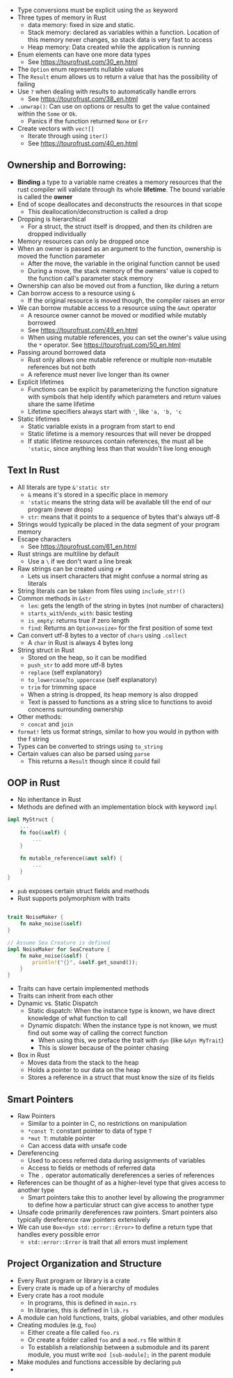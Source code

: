 - Type conversions must be explicit using the `as` keyword
- Three types of memory in Rust
	- data memory: fixed in size and static.
	- Stack memory: declared as variables within a function. Location of this memory never changes, so stack data is very fast to access
	- Heap memory:  Data created while the application is running
- Enum elements can have one more data types
	- See https://tourofrust.com/30_en.html
- The `Option` enum represents nullable values
- The `Result` enum allows us to return a value that has the possibility of failing 
- Use `?` when dealing with results to automatically handle errors
	- See https://tourofrust.com/38_en.html
- `.unwrap()`: Can use on options or results to get the value contained within the `Some` or `Ok`.
	- Panics if the function returned `None` or `Err`
- Create vectors with `vec![]`
	- Iterate through using `iter()`
	- See https://tourofrust.com/40_en.html


## Ownership and Borrowing:
- **Binding** a type to a variable name creates a memory resources that the rust compiler will validate through its whole **lifetime**. The bound variable is called the **owner**
- End of scope deallocates and deconstructs the resources in that scope
	- This deallocation/deconstruction is called a drop
- Dropping is hierarchical
	- For a struct, the struct itself is dropped, and then its children are dropped individually
- Memory resources can only be dropped once
- When an owner is passed as an argument to the function, ownership is moved the function parameter
	- After the move, the variable in the original function cannot be used
	- During a move, the stack memory of the owners' value is coped to the function call's parameter stack memory
- Ownership can also be moved out from a function, like during a return
- Can borrow access to a resource using `&`
	- If the original resource is moved though, the compiler raises an error
- We can borrow mutable access to a resource using the `&mut` operator
	- A resource owner cannot be moved or modified while mutably borrowed
	- See https://tourofrust.com/49_en.html
	- When using mutable references, you can set the owner's value using the `*` operator. See https://tourofrust.com/50_en.html
- Passing around borrowed data
	- Rust only allows one mutable reference or multiple non-mutable references but not both
	- A reference must never live longer than its owner
- Explicit lifetimes
	- Functions can be explicit by parameterizing the function signature with symbols that help identify which parameters and return values share the same lifetime
	- Lifetime specifiers always start with `'`, like `'a, 'b, 'c`
- Static lifetimes
	- Static variable exists in a program from start to end
	- Static lifetime is a memory resources that will never be dropped
	- If static lifetime resources contain references, the must all be `'static`, since anything less than that wouldn't live long enough


## Text In Rust
- All literals are type `&'static str`
	- `&` means it's stored in a specific place in memory
	- `'static` means the string data will be available till the end of our program (never drops)
	- `str`: means that it points to a sequence of bytes that's always utf-8
- Strings would typically be placed in the data segment of your program memory
- Escape characters
	- See https://tourofrust.com/61_en.html
- Rust strings are multiline by default 
	- Use a `\` if we don't want a line break
- Raw strings can be created using `r#`
	- Lets us insert characters that might confuse a normal string as literals
- String literals can be taken from files using `include_str!()`
- Common methods in `&str`
	- `len`: gets the length of the string in bytes (not number of characters)
	- `starts_with`/`ends_with`: basic testing
	- `is_empty`: returns true if zero length
	- `find`: Returns an `Option<usize>` for the first position of some text
- Can convert utf-8 bytes to a vector of `chars` using `.collect`
	- A `char` in Rust is always 4 bytes long
- String struct in Rust
	- Stored on the heap, so it can be modified
	- `push_str` to add more utf-8 bytes
	- `replace` (self explanatory)
	- `to_lowercase`/`to_uppercase` (self explanatory)
	- `trim` for trimming space
	- When a string is dropped, its heap memory is also dropped
	- Text is passed to functions as a string slice to functions to avoid concerns surrounding ownership
- Other methods:
	- `concat` and `join`
- `format!` lets us format strings, similar to how you would in python with the f string
- Types can be converted to strings using `to_string`
- Certain values can also be parsed using `parse`
	- This returns a `Result` though since it could fail

## OOP in Rust
- No inheritance in Rust
- Methods are defined with an implementation block with keyword `impl`
```rust
impl MyStruct { 
    ...
    fn foo(&self) {
        ...
    }

	fn mutable_reference(&mut self) {
		...
	}
}
```
- `pub` exposes certain struct fields and methods
- Rust supports polymorphism with traits
```rust

trait NoiseMaker {
	fn make_noise(&self)
}

// Assume Sea Creature is defined 
impl NoiseMaker for SeaCreature {
	fn make_noise(&self) {
		println!("{}", &self.get_sound());
	}
}
```
- Traits can have certain implemented methods
- Traits can inherit from each other
- Dynamic vs. Static Dispatch
	- Static dispatch: When the instance type is known, we have direct knowledge of what function to call
	- Dynamic dispatch: When the instance type is not known, we must find out some way of calling the correct function
		- When using this, we preface the trait with `dyn` (like `&dyn MyTrait`)
		- This is slower because of the pointer chasing
- Box in Rust
	- Moves data from the stack to the heap
	- Holds a pointer to our data on the heap
	- Stores a reference in a struct that must know the size of its fields

## Smart Pointers
- Raw Pointers
	- Similar to a pointer in C, no restrictions on manipulation
	- `*const T`: constant pointer to data of type `T`
	- `*mut T`: mutable pointer 
	- Can access data with unsafe code
- Dereferencing
	- Used to access referred data during assignments of variables
	- Access to fields or methods of referred data
	- The `.` operator automatically dereferences a series of references
- References can be thought of as a higher-level type that gives access to another type
	- Smart pointers take this to another level by allowing the programmer to define how a particular struct can give access to another type
- Unsafe code primarily dereferences raw pointers. Smart pointers also typically dereference raw pointers extensively
- We can use `Box<dyn std::error::Error>` to define a return type that handles every possible error
	- `std::error::Error` is trait that all errors must implement

## Project Organization and Structure
- Every Rust program or library is a crate
- Every crate is made up of a hierarchy of modules
- Every crate has a root module
	- In programs, this is defined in `main.rs`
	- In libraries, this is defined in `lib.rs`
- A module can hold functions, traits, global variables, and other modules
- Creating modules (e.g, `foo`)
	- Either create a file called `foo.rs`
	- Or create a folder called `foo` and a `mod.rs` file within it
	- To establish a relationship between a submodule and its parent module, you must write `mod [sub-module];` in the parent module
- Make modules and functions accessible by declaring `pub`
- 
